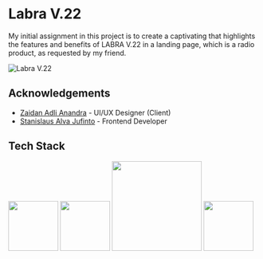 # Labra V.22

My initial assignment in this project is to create a captivating that highlights the features and benefits of LABRA V.22 in a landing page, which is a radio product, as requested by my friend.

![Labra V.22](https://media.discordapp.net/attachments/1021751620331126865/1090633401746325724/labra-img.png?width=791&height=471)


## Acknowledgements

 - [Zaidan Adli Anandra](https://www.linkedin.com/in/zaidanadliii/) - UI/UX Designer (Client)
 - [Stanislaus Alva Jufinto](https://github.com/AlvaJufinto/) - Frontend Developer



## Tech Stack

<p float="left">
  <img src="https://media.discordapp.net/attachments/1021751620331126865/1090634981476417637/png-transparent-typescript-hd-logo-thumbnail.png" width="100" />
  <img src="https://media.discordapp.net/attachments/1021751620331126865/1090635244501221386/react-1-logo-png-transparent.png?width=471&height=471" width="100" /> 
  <img src="https://media.discordapp.net/attachments/1021751620331126865/1090634754757513296/image.png" width="180" /> 
  <img src="https://media.discordapp.net/attachments/1021751620331126865/1052131301450338314/1024px-Tailwind_CSS_Logo.png?width=441&height=441" width="100" /> 
</p>


